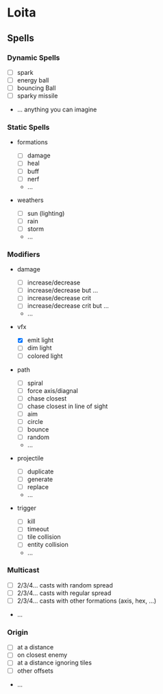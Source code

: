 # Loita

## Spells

### Dynamic Spells

- [ ] spark
- [ ] energy ball
- [ ] bouncing Ball
- [ ] sparky missile
- ... anything you can imagine

### Static Spells

- formations

    - [ ] damage
    - [ ] heal
    - [ ] buff
    - [ ] nerf
    - ...

- weathers

    - [ ] sun (lighting)
    - [ ] rain
    - [ ] storm
    - ...

### Modifiers

- damage

    - [ ] increase/decrease
    - [ ] increase/decrease but ...
    - [ ] increase/decrease crit
    - [ ] increase/decrease crit but ...
    - ...

- vfx

    - [x] emit light
    - [ ] dim light
    - [ ] colored light

- path

    - [ ] spiral
    - [ ] force axis/diagnal
    - [ ] chase closest
    - [ ] chase closest in line of sight
    - [ ] aim
    - [ ] circle
    - [ ] bounce
    - [ ] random
    - ...

- projectile

    - [ ] duplicate
    - [ ] generate
    - [ ] replace
    - ...

- trigger

    - [ ] kill
    - [ ] timeout
    - [ ] tile collision
    - [ ] entity collision
    - ...

### Multicast

- [ ] 2/3/4... casts with random spread
- [ ] 2/3/4... casts with regular spread
- [ ] 2/3/4... casts with other formations (axis, hex, ...)
- ...

### Origin

- [ ] at a distance
- [ ] on closest enemy
- [ ] at a distance ignoring tiles
- [ ] other offsets
- ...

